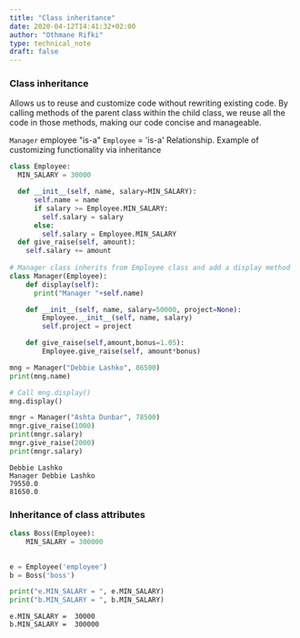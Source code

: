 ```yaml
---
title: "Class inheritance"
date: 2020-04-12T14:41:32+02:00
author: "Othmane Rifki"
type: technical_note
draft: false
---
```

### Class inheritance
Allows us to reuse and customize code without rewriting existing code. By calling methods of the parent class within the child class, we reuse all the code in those methods, making our code concise and manageable.

`Manager` employee "is-a" `Employee` = 'is-a' Relationship.
Example of customizing functionality via inheritance 


```python
class Employee:
  MIN_SALARY = 30000    

  def __init__(self, name, salary=MIN_SALARY):
      self.name = name
      if salary >= Employee.MIN_SALARY:
        self.salary = salary
      else:
        self.salary = Employee.MIN_SALARY
  def give_raise(self, amount):
    self.salary += amount      
        
# Manager class inherits from Employee class and add a display method
class Manager(Employee):
    def display(self):
      print("Manager "+self.name)

    def __init__(self, name, salary=50000, project=None):
        Employee.__init__(self, name, salary)
        self.project = project

    def give_raise(self,amount,bonus=1.05):
        Employee.give_raise(self, amount*bonus)

mng = Manager("Debbie Lashko", 86500)
print(mng.name)

# Call mng.display()
mng.display()

mngr = Manager("Ashta Dunbar", 78500)
mngr.give_raise(1000)
print(mngr.salary)
mngr.give_raise(2000)
print(mngr.salary)
```

    Debbie Lashko
    Manager Debbie Lashko
    79550.0
    81650.0


### Inheritance of class attributes


```python
class Boss(Employee):
    MIN_SALARY = 300000
 

e = Employee('employee')
b = Boss('boss')

print("e.MIN_SALARY = ", e.MIN_SALARY)
print("b.MIN_SALARY = ", b.MIN_SALARY)
```

    e.MIN_SALARY =  30000
    b.MIN_SALARY =  300000


